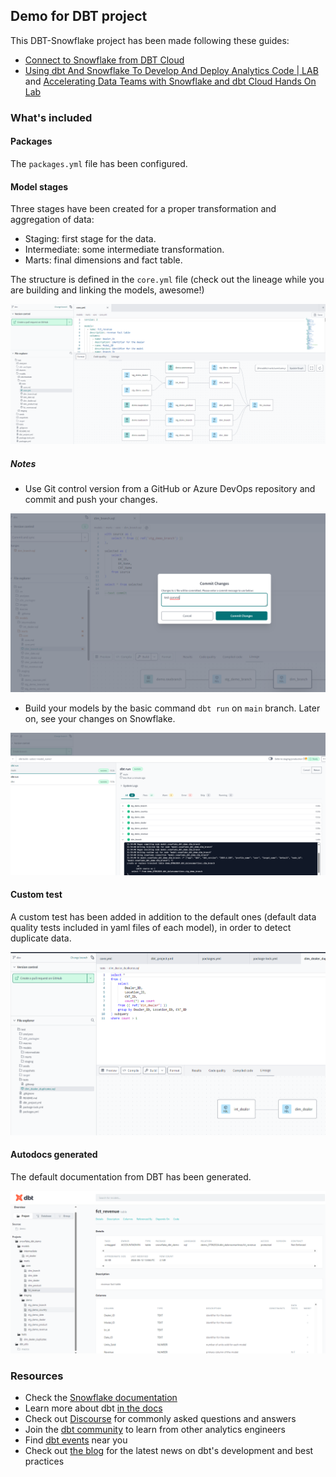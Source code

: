 ## Demo for DBT project

This DBT-Snowflake project has been made following these guides:
+ [Connect to Snowflake from DBT Cloud](https://www.youtube.com/watch?v=XH8ZGMmyG8A)
+ [Using dbt And Snowflake To Develop And Deploy Analytics Code | LAB](https://www.youtube.com/watch?v=84RA7TuhCpg&t=37s) and [Accelerating Data Teams with Snowflake and dbt Cloud Hands On Lab](https://quickstarts.snowflake.com/guide/accelerating_data_teams_with_snowflake_and_dbt_cloud_hands_on_lab/#0)

### What's included

#### Packages

The `packages.yml` file has been configured.

#### Model stages

Three stages have been created for a proper transformation and aggregation of data:

+ Staging: first stage for the data.
+ Intermediate: some intermediate transformation.
+ Marts: final dimensions and fact table.

The structure is defined in the `core.yml` file (check out the lineage while you are building and linking the models, awesome!)

![core-image](./images/core_image.png)

##### Notes

+ Use Git control version from a GitHub or Azure DevOps repository and commit and push your changes.

![commit](./images/commit.png)

+ Build your models by the basic command `dbt run` on `main` branch. Later on, see your changes on Snowflake.

![dbt run console](./images/dbt-run.png)

#### Custom test

A custom test has been added in addition to the default ones (default data quality tests included in yaml files of each model), in order to detect duplicate data.

![test](./images/test.png)

#### Autodocs generated

The default documentation from DBT has been generated.

![docs](./images/docs.png)


### Resources

- Check the [Snowflake documentation](https://docs.snowflake.com/en/user-guide-getting-started)
- Learn more about dbt [in the docs](https://docs.getdbt.com/docs/introduction)
- Check out [Discourse](https://discourse.getdbt.com/) for commonly asked questions and answers
- Join the [dbt community](https://getdbt.com/community) to learn from other analytics engineers
- Find [dbt events](https://events.getdbt.com) near you
- Check out [the blog](https://blog.getdbt.com/) for the latest news on dbt's development and best practices

